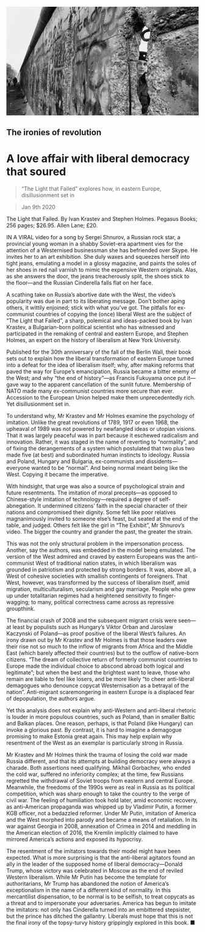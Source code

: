 ![](./images/20200111_BKP004_0.jpg)

## The ironies of revolution

# A love affair with liberal democracy that soured

> “The Light that Failed” explores how, in eastern Europe, disillusionment set in

> Jan 9th 2020

The Light that Failed. By Ivan Krastev and Stephen Holmes. Pegasus Books; 256 pages; $26.95. Allen Lane; £20.

IN A VIRAL video for a song by Sergei Shnurov, a Russian rock star, a provincial young woman in a shabby Soviet-era apartment vies for the attention of a Westernised businessman she has befriended over Skype. He invites her to an art exhibition. She duly waxes and squeezes herself into tight jeans, emulating a model in a glossy magazine, and paints the soles of her shoes in red nail varnish to mimic the expensive Western originals. Alas, as she answers the door, the jeans treacherously split, the shoes stick to the floor—and the Russian Cinderella falls flat on her face.

A scathing take on Russia’s abortive date with the West, the video’s popularity was due in part to its liberating message. Don’t bother aping others, it wittily enjoined; stick with what you’ve got. The pitfalls for ex-communist countries of copying the (once) liberal West are the subject of “The Light that Failed”, a sharp, polemical and ideas-packed book by Ivan Krastev, a Bulgarian-born political scientist who has witnessed and participated in the remaking of central and eastern Europe, and Stephen Holmes, an expert on the history of liberalism at New York University.

Published for the 30th anniversary of the fall of the Berlin Wall, their book sets out to explain how the liberal transformation of eastern Europe turned into a defeat for the idea of liberalism itself; why, after making reforms that paved the way for Europe’s emancipation, Russia became a bitter enemy of the West; and why “the end of history”—as Francis Fukuyama once put it—gave way to the apparent cancellation of the sunlit future. Membership of NATO made many ex-communist countries more secure than ever. Accession to the European Union helped make them unprecedentedly rich. Yet disillusionment set in.

To understand why, Mr Krastev and Mr Holmes examine the psychology of imitation. Unlike the great revolutions of 1789, 1917 or even 1968, the upheaval of 1989 was not powered by newfangled ideas or utopian visions. That it was largely peaceful was in part because it eschewed radicalism and innovation. Rather, it was staged in the name of reverting to “normality”, and of fixing the derangements of a system which postulated that two plus two made five (at best) and subordinated human instincts to ideology. Russia and Poland, Hungary and Bulgaria, ex-communists and dissidents—everyone wanted to be “normal”. And being normal meant being like the West. Copying it became the imperative.

With hindsight, that urge was also a source of psychological strain and future resentments. The imitation of moral precepts—as opposed to Chinese-style imitation of technology—required a degree of self-abnegation. It undermined citizens’ faith in the special character of their nations and compromised their dignity. Some felt like poor relatives magnanimously invited to someone else’s feast, but seated at the end of the table, and judged. Others felt like the girl in “The Exhibit”, Mr Shnurov’s video. The bigger the country and grander the past, the greater the strain.

This was not the only structural problem in the impersonation process. Another, say the authors, was embedded in the model being emulated. The version of the West admired and craved by eastern Europeans was the anti-communist West of traditional nation states, in which liberalism was grounded in patriotism and protected by strong borders. It was, above all, a West of cohesive societies with smallish contingents of foreigners. That West, however, was transformed by the success of liberalism itself, amid migration, multiculturalism, secularism and gay marriage. People who grew up under totalitarian regimes had a heightened sensitivity to finger-wagging; to many, political correctness came across as repressive groupthink.

The financial crash of 2008 and the subsequent migrant crisis were seen—at least by populists such as Hungary’s Viktor Orban and Jaroslaw Kaczynski of Poland—as proof positive of the liberal West’s failures. An irony drawn out by Mr Krastev and Mr Holmes is that those leaders owe their rise not so much to the inflow of migrants from Africa and the Middle East (which barely affected their countries) but to the outflow of native-born citizens. “The dream of collective return of formerly communist countries to Europe made the individual choice to abscond abroad both logical and legitimate”; but when the best and the brightest want to leave, those who remain are liable to feel like losers, and be more likely “to cheer anti-liberal demagogues who denounce copycat Westernisation as a betrayal of the nation”. Anti-migrant scaremongering in eastern Europe is a displaced fear of depopulation, the authors argue.

Yet this analysis does not explain why anti-Western and anti-liberal rhetoric is louder in more populous countries, such as Poland, than in smaller Baltic and Balkan places. One reason, perhaps, is that Poland (like Hungary) can invoke a glorious past. By contrast, it is hard to imagine a demagogue promising to make Estonia great again. This may help explain why resentment of the West as an exemplar is particularly strong in Russia.

Mr Krastev and Mr Holmes think the trauma of losing the cold war made Russia different, and that its attempts at building democracy were always a charade. Both assertions need qualifying. Mikhail Gorbachev, who ended the cold war, suffered no inferiority complex; at the time, few Russians regretted the withdrawal of Soviet troops from eastern and central Europe. Meanwhile, the freedoms of the 1990s were as real in Russia as its political competition, which was sharp enough to take the country to the verge of civil war. The feeling of humiliation took hold later, amid economic recovery, as anti-American propaganda was whipped up by Vladimir Putin, a former KGB officer, not a bedazzled reformer. Under Mr Putin, imitation of America and the West morphed into parody and became a means of retaliation. In its war against Georgia in 2008, annexation of Crimea in 2014 and meddling in the American election of 2016, the Kremlin implicitly claimed to have mirrored America’s actions and exposed its hypocrisy.

The resentment of the imitators towards their model might have been expected. What is more surprising is that the anti-liberal agitators found an ally in the leader of the supposed home of liberal democracy—Donald Trump, whose victory was celebrated in Moscow as the end of reviled Western liberalism. While Mr Putin has become the template for authoritarians, Mr Trump has abandoned the notion of America’s exceptionalism in the name of a different kind of normality. In this mercantilist dispensation, to be normal is to be selfish, to treat copycats as a threat and to impersonate your adversaries. America has begun to imitate the imitators: not only has Cinderella turned into an embittered stepsister, but the prince has ditched the gallantry. Liberals must hope that this is not the final irony of the topsy-turvy history grippingly explored in this book. ■